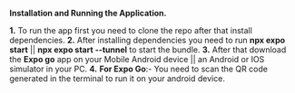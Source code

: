 **Installation and Running the Application.**

**1.** To run the app first you need to clone the repo after that install dependencies.
**2.** After installing dependencies you need to run **npx expo start** || **npx expo start --tunnel** to start the bundle.
**3.** After that download the **Expo go** app on your Mobile Android device || an Android or IOS simulator in your PC.
**4.** **For Expo Go**:- You need to scan the QR code generated in the terminal to run it on your android device. 
